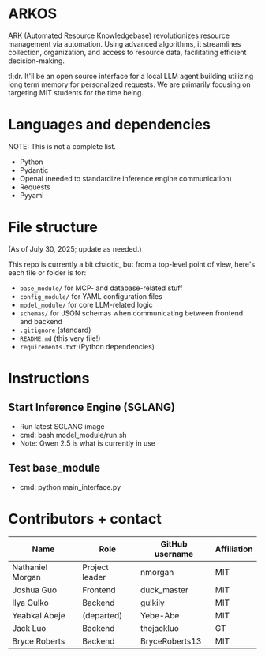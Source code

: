 # ARKOS

ARK (Automated Resource Knowledgebase) revolutionizes resource management via automation. Using advanced algorithms, it streamlines collection, organization, and access to resource data, facilitating efficient decision-making.

tl;dr. It'll be an open source interface for a local LLM agent building utilizing long term memory for personalized requests. We are primarily focusing on targeting MIT students for the time being.


# Languages and dependencies

NOTE: This is not a complete list.

* Python
* Pydantic
* Openai (needed to standardize inference engine communication)
* Requests
* Pyyaml

# File structure

(As of July 30, 2025; update as needed.)

This repo is currently a bit chaotic, but from a top-level point of view, here's each file or folder is for:

* `base_module/` for MCP- and database-related stuff
* `config_module/` for YAML configuration files
* `model_module/` for core LLM-related logic
* `schemas/` for JSON schemas when communicating between frontend and backend
* `.gitignore` (standard)
* `README.md` (this very file!)
* `requirements.txt` (Python dependencies)

# Instructions

## Start Inference Engine (SGLANG)
* Run latest SGLANG image 
* cmd: bash model_module/run.sh
* Note: Qwen 2.5 is what is currently in use 

## Test base_module
* cmd: python main_interface.py

# Contributors + contact

| Name                  | Role           | GitHub username | Affiliation |
| --------------------  | -------------- | --------------- | ----------- |
| Nathaniel Morgan      | Project leader | nmorgan         | MIT         |
| Joshua Guo            | Frontend       | duck_master     | MIT         |
| Ilya Gulko            | Backend        | gulkily         | MIT         |
| Yeabkal Abeje         | (departed)     | Yebe-Abe        | MIT         |
| Jack Luo              | Backend        | thejackluo      | GT          |
| Bryce Roberts         | Backend        | BryceRoberts13  | MIT         | 

